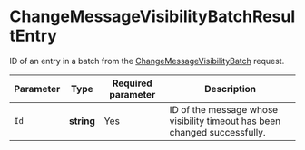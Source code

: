 # ChangeMessageVisibilityBatchResultEntry

ID of an entry in a batch from the [ChangeMessageVisibilityBatch](../message/ChangeMessageVisibilityBatch.md) request.

| Parameter | Type | Required parameter | Description |
----- | ----- | ----- | -----
| `Id` | **string** | Yes | ID of the message whose visibility timeout has been changed successfully. |